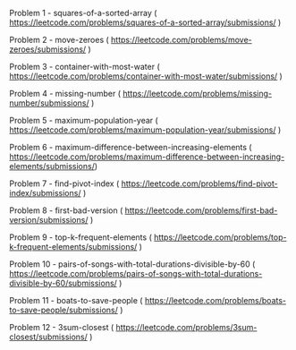 Problem 1 - squares-of-a-sorted-array ( https://leetcode.com/problems/squares-of-a-sorted-array/submissions/ )

Problem 2 - move-zeroes ( https://leetcode.com/problems/move-zeroes/submissions/ )

Problem 3 - container-with-most-water ( https://leetcode.com/problems/container-with-most-water/submissions/ )

Problem 4 - missing-number ( https://leetcode.com/problems/missing-number/submissions/ )

Problem 5 - maximum-population-year ( https://leetcode.com/problems/maximum-population-year/submissions/ )

Problem 6 - maximum-difference-between-increasing-elements ( https://leetcode.com/problems/maximum-difference-between-increasing-elements/submissions/)

Problem 7 - find-pivot-index ( https://leetcode.com/problems/find-pivot-index/submissions/ )

Problem 8 - first-bad-version ( https://leetcode.com/problems/first-bad-version/submissions/ )

Problem 9 - top-k-frequent-elements ( https://leetcode.com/problems/top-k-frequent-elements/submissions/ )

Problem 10 - pairs-of-songs-with-total-durations-divisible-by-60 ( https://leetcode.com/problems/pairs-of-songs-with-total-durations-divisible-by-60/submissions/ )

Problem 11 - boats-to-save-people ( https://leetcode.com/problems/boats-to-save-people/submissions/ )

Problem 12 - 3sum-closest ( https://leetcode.com/problems/3sum-closest/submissions/ )